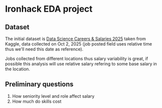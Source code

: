# Ironhack EDA project

## Dataset

The initial dataset is [Data Science Careers & Salaries 2025](https://www.kaggle.com/datasets/nalisha/data-science-careers-and-salaries-2025) taken from Kaggle, data collected on Oct 2, 2025 (job posted field uses relative time thus we'll need this date as reference).

Jobs collected from different locations thus salary variability is great, if possible this analysis will use relative salary refering to some base salary in the location.

## Preliminary questions

1. How seniority level and role affect salary
2. How much do skills cost

